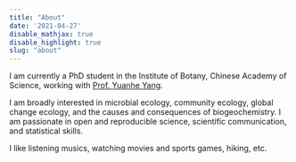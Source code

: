 ```yaml
---
title: "About"
date: '2021-04-27'
disable_mathjax: true
disable_highlight: true
slug: "about"
---
```


I am currently a PhD student  in the Institute of Botany, Chinese Academy of Science,  working with [Prof. Yuanhe Yang](http://sourcedb.ib.cas.cn/cn/expert/201303/t20130312_3790456.html).

I am broadly interested in microbial ecology, community ecology, global change ecology, and the causes and consequences of biogeochemistry.  I am passionate in open and reproducible science, scientific communication, and statistical skills.

I like listening musics, watching movies and sports games, hiking, etc.

